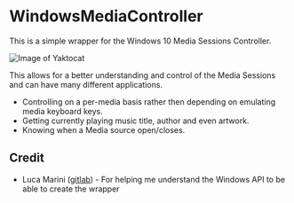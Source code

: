 # WindowsMediaController
This is a simple wrapper for the Windows 10 Media Sessions Controller.

![Image of Yaktocat](https://i.imgur.com/tNykmKW.png)

This allows for a better understanding and control of the Media Sessions and can have many different applications.
- Controlling on a per-media basis rather then depending on emulating media keyboard keys.
- Getting currently playing music title, author and even artwork.
- Knowing when a Media source open/closes.




## Credit
- Luca Marini ([gitlab](https://gitlab.com/naatiivee)) - For helping me understand the Windows API to be able to create the wrapper
